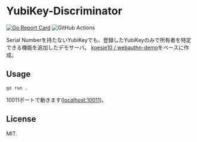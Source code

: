 # YubiKey-Discriminator
[![Go Report Card](https://goreportcard.com/badge/github.com/task4233/YubiKey-Discriminator)](https://goreportcard.com/report/github.com/task4233/YubiKey-Discriminator)
![GitHub Actions](https://github.com/task4233/YubiKey-Discriminator/workflows/Static%20check%20with%20PR%20and%20Add%20comment%20each%20error/badge.svg)

Serial Numberを持たないYubiKeyでも、登録したYubiKeyのみで所有者を特定できる機能を追加したデモサーバ。
[koesie10 / webauthn-demo](https://github.com/koesie10/webauthn-demo)をベースに作成。

## Usage

```
go run .
```

10011ポートで動きます([localhost:10011](http://localhost:10011))。


## License

MIT.

